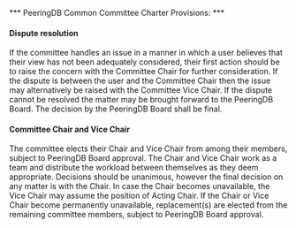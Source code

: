 *** PeeringDB Common Committee Charter Provisions: ***

#### Dispute resolution

If the committee handles an issue in a manner in which a user believes that their view has not been adequately considered, their first action should be to raise the concern with the Committee Chair for further consideration. If the dispute is between the user and the Committee Chair then the issue may alternatively be raised with the Committee Vice Chair. If the dispute cannot be resolved the matter may be brought forward to the PeeringDB Board.  The decision by the PeeringDB Board shall be final.

#### Committee Chair and Vice Chair

The committee elects their Chair and Vice Chair from among their members, subject to PeeringDB Board approval.  The Chair and Vice Chair work as a team and distribute the workload between themselves as they deem appropriate. Decisions should be unanimous, however the final decision on any matter is with the Chair. In case the Chair becomes unavailable, the Vice Chair may assume the position of Acting Chair. If the Chair or Vice Chair become permanently unavailable, replacement(s) are elected from the remaining committee members, subject to PeeringDB Board approval.
